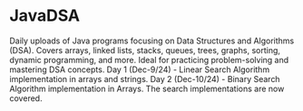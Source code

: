 # JavaDSA
Daily uploads of Java programs focusing on Data Structures and Algorithms (DSA). Covers arrays, linked lists, stacks, queues, trees, graphs, sorting, dynamic programming, and more. Ideal for practicing problem-solving and mastering DSA concepts.
Day 1 (Dec-9/24) - Linear Search Algorithm implementation in arrays and strings.
Day 2 (Dec-10/24) - Binary Search Algorithm implementation in Arrays.
The search implementations are now covered.
